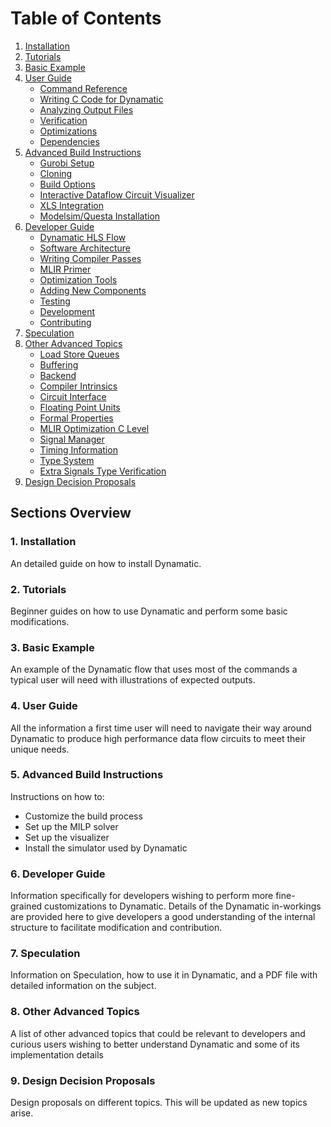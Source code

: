 # Table of Contents

1. [Installation](GettingStarted/InstallDynamatic.md)
2. [Tutorials](GettingStarted/Tutorials/Tutorials.md)
3. [Basic Example](GettingStarted/Tutorials/Introduction/Examples.md)
4. [User Guide](UserGuide)
   - [Command Reference](UserGuide/CommandReference.md)
   - [Writing C Code for Dynamatic](UserGuide/WritingHLSCode.md)
   - [Analyzing Output Files](UserGuide/AnalyzingOutputFiles.md)
   - [Verification](UserGuide/Verification.md)
   - [Optimizations](UserGuide/Optimizations.md)
   - [Dependencies](UserGuide/Dependencies.md)
5. [Advanced Build Instructions](UserGuide/AdvancedBuild.md)
   - [Gurobi Setup](UserGuide/AdvancedBuild.md#1-gurobi)
   - [Cloning](UserGuide/AdvancedBuild.md#2-cloning)
   - [Build Options](UserGuide/AdvancedBuild.md#3-building)
   - [Interactive Dataflow Circuit Visualizer](UserGuide/AdvancedBuild.md#4-interactive-dataflow-circuit-visualizer)
   - [XLS Integration](UserGuide/AdvancedBuild.md#5-enabling-the-xls-integration)
   - [Modelsim/Questa Installation](UserGuide/AdvancedBuild.md#6-modelsimquesta-installation)
6. [Developer Guide](DeveloperGuide/)
   - [Dynamatic HLS Flow](DeveloperGuide/DynamaticHLSFlow.md)
   - [Software Architecture](DeveloperGuide/SoftwareArchitecture.md)
   - [Writing Compiler Passes](DeveloperGuide/CreatingPasses/CreatingPasses.md)
   - [MLIR Primer](DeveloperGuide/MLIRPrimer.md)
   - [Optimization Tools](DeveloperGuide/OptimizationTools.md)
   - [Adding New Components](DeveloperGuide/AddNewComponent.md)
   - [Testing](DeveloperGuide/Testing.md)
   - [Development](DeveloperGuide/Development.md)  
   - [Contributing](DeveloperGuide/Contributing.md)
7. [Speculation](Speculation)
8. [Other Advanced Topics](Specs)
   - [Load Store Queues](LSQ)
   - [Buffering](Specs/Buffering)
   - [Backend](Specs/Backend.md)
   - [Compiler Intrinsics](Specs/CompilerIntrinsics.md)
   - [Circuit Interface](Specs/CircuitInterface.md)
   - [Floating Point Units](Specs/FloatingPointUnits.md)
   - [Formal Properties](Specs/FormalProperties.md)
   - [MLIR Optimization C Level](Specs/MLIROpInstantiationCLevel.md)
   - [Signal Manager](Specs/SignalManager.md)
   - [Timing Information](Specs/TimingInformation.md)
   - [Type System](Specs/TypeSystem.md)
   - [Extra Signals Type Verification](Specs/ExtraSignalsTypeVerification.md)
9. [Design Decision Proposals](DesignDecisionProposals/)



## Sections Overview
### 1. Installation
An detailed guide on how to install Dynamatic.

### 2. Tutorials
Beginner guides on how to use Dynamatic and perform some basic modifications.

### 3. Basic Example
An example of the Dynamatic flow that uses most of the commands a typical user will need with illustrations of expected outputs.

### 4. User Guide
All the information a first time user will need to navigate their way around Dynamatic to produce high performance data flow circuits to meet their unique needs.

### 5. Advanced Build Instructions
Instructions on how to:
- Customize the build process
- Set up the MILP solver
- Set up the visualizer
- Install the simulator used by Dynamatic

### 6. Developer Guide
Information specifically for developers wishing to perform more fine-grained customizations to Dynamatic. Details of the Dynamatic in-workings are provided here to give developers a good understanding of the internal structure to facilitate modification and contribution.

### 7. Speculation
Information on Speculation, how to use it in Dynamatic, and a PDF file with detailed information on the subject. 

### 8. Other Advanced Topics
A list of other advanced topics that could be relevant to developers and curious users wishing to better understand Dynamatic and some of its implementation details

### 9. Design Decision Proposals
Design proposals on different topics. This will be updated as new topics arise.